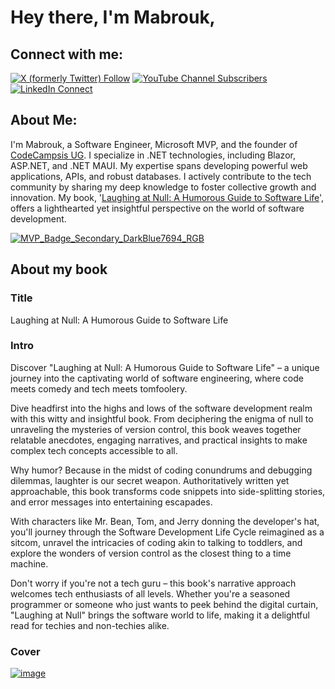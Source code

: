 # Hey there, I'm Mabrouk,

## Connect with me:
[![X (formerly Twitter) Follow](https://img.shields.io/twitter/follow/mabrouk_mahdhi)](https://twitter.com/mabrouk_mahdhi)
[![YouTube Channel Subscribers](https://img.shields.io/youtube/channel/subscribers/UCrymSMi29NT_xBC0dTZPy3w?style=social) ](https://www.youtube.com/channel/UCrymSMi29NT_xBC0dTZPy3w)
[![LinkedIn Connect](https://img.shields.io/badge/LinkedIn-Connect-blue)](https://www.linkedin.com/in/mabroukmahdhi)

## About Me:
I'm Mabrouk, a Software Engineer, Microsoft MVP, and the founder of [CodeCampsis UG](https://codecampsis.com). I specialize in .NET technologies, including Blazor, ASP.NET, and .NET MAUI. My expertise spans developing powerful web applications, APIs, and robust databases. I actively contribute to the tech community by sharing my deep knowledge to foster collective growth and innovation. My book, '[Laughing at Null: A Humorous Guide to Software Life](https://amzn.eu/d/cbfHN8K)', offers a lighthearted yet insightful perspective on the world of software development.

[![MVP_Badge_Secondary_DarkBlue7694_RGB](https://github.com/mabroukmahdhi/mabroukmahdhi/assets/16063715/559e29be-dd28-41aa-a7cd-4d97fbdd16a3)](https://mvp.microsoft.com/en-US/mvp/profile/f35dd202-f4e7-486d-9373-fc09329bbddb)

## About my book
### Title
Laughing at Null: A Humorous Guide to Software Life
### Intro
Discover "Laughing at Null: A Humorous Guide to Software Life" – a unique journey into the captivating world of software engineering, where code meets comedy and tech meets tomfoolery.

Dive headfirst into the highs and lows of the software development realm with this witty and insightful book. From deciphering the enigma of null to unraveling the mysteries of version control, this book weaves together relatable anecdotes, engaging narratives, and practical insights to make complex tech concepts accessible to all.

Why humor? Because in the midst of coding conundrums and debugging dilemmas, laughter is our secret weapon. Authoritatively written yet approachable, this book transforms code snippets into side-splitting stories, and error messages into entertaining escapades.

With characters like Mr. Bean, Tom, and Jerry donning the developer's hat, you'll journey through the Software Development Life Cycle reimagined as a sitcom, unravel the intricacies of coding akin to talking to toddlers, and explore the wonders of version control as the closest thing to a time machine.

Don't worry if you're not a tech guru – this book's narrative approach welcomes tech enthusiasts of all levels. Whether you're a seasoned programmer or someone who just wants to peek behind the digital curtain, "Laughing at Null" brings the software world to life, making it a delightful read for techies and non-techies alike.

### Cover
[![image](https://github.com/user-attachments/assets/e0e8bd90-7e12-40d5-a6d8-915beeb7314e)](https://amzn.eu/d/cbfHN8K)
